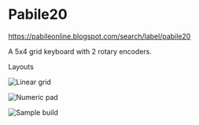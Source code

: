 # Pabile20
https://pabileonline.blogspot.com/search/label/pabile20

A 5x4 grid keyboard with 2 rotary encoders. 

Layouts 


![Linear grid](https://github.com/pabile/Pabile20/blob/master/_bak/layout-grid.jpg)

![Numeric pad](https://github.com/pabile/Pabile20/blob/master/_bak/layout-numpad.jpg)

![Sample build](https://github.com/pabile/Pabile20/blob/master/_bak/web-DSCN9318.jpg)
